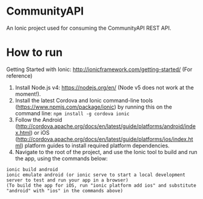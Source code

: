 # CommunityAPI

An Ionic project used for consuming the CommunityAPI REST API.

# How to run

Getting Started with Ionic: http://ionicframework.com/getting-started/ (For reference)

1. Install Node.js v4: https://nodejs.org/en/ (Node v5 does not work at the moment!).
2. Install the latest Cordova and Ionic command-line tools (https://www.npmjs.com/package/ionic) by running this on the command line: `npm install -g cordova ionic`
3. Follow the Android (http://cordova.apache.org/docs/en/latest/guide/platforms/android/index.html) or iOS (http://cordova.apache.org/docs/en/latest/guide/platforms/ios/index.html) platform guides to install required platform dependencies.
4. Navigate to the root of the project, and use the Ionic tool to build and run the app, using the commands below:
```
ionic build android
ionic emulate android (or ionic serve to start a local development server to test and run your app in a browser)
(To build the app for iOS, run "ionic platform add ios" and substitute "android" with "ios" in the commands above)
```
